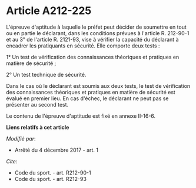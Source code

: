 # Article A212-225

L'épreuve d'aptitude à laquelle le préfet peut décider de soumettre en tout ou en partie le déclarant, dans les conditions
prévues à l'article R. 212-90-1 et au 3° de l'article R. 2121-93, vise à vérifier la capacité du déclarant à encadrer les
pratiquants en sécurité. Elle comporte deux tests : 

1° Un test de vérification des connaissances théoriques et pratiques en matière de sécurité ; 

2° Un test technique de sécurité. 

Dans le cas où le déclarant est soumis aux deux tests, le test de vérification des connaissances théoriques et pratiques en
matière de sécurité est évalué en premier lieu. En cas d'échec, le déclarant ne peut pas se présenter au second test. 

Le contenu de l'épreuve d'aptitude est fixé en annexe II-16-6.

**Liens relatifs à cet article**

_Modifié par_:

  - Arrêté du 4 décembre 2017 - art. 1

_Cite_:

  - Code du sport. - art. R212-90-1
  - Code du sport. - art. R212-93
